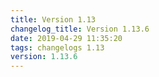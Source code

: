 ```yaml
---
title: Version 1.13
changelog_title: Version 1.13.6
date: 2019-04-29 11:35:20 
tags: changelogs 1.13
version: 1.13.6
---
```

<script src="https://gist.github.com/spinnaker-release/8748354e0de3ead0e5871eb1d0b5bbc6.js"/>